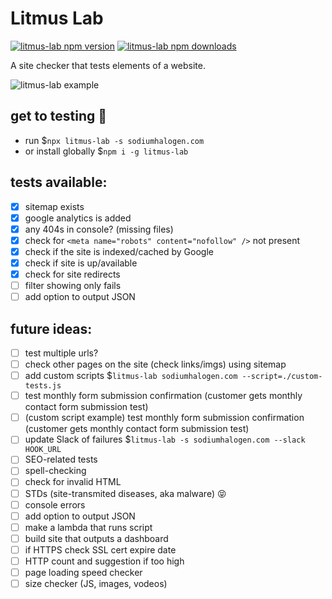 # Litmus Lab

[![litmus-lab npm version](https://img.shields.io/npm/v/litmus-lab.svg)](https://npmjs.org/package/litmus-lab)
[![litmus-lab npm downloads](https://img.shields.io/npm/dt/litmus-lab.svg)](https://npmjs.org/package/litmus-lab)

A site checker that tests elements of a website.

![litmus-lab example](https://sh-drop.s3.us-east-1.amazonaws.com/cs/litmus-lab-example-1.png)

## get to testing 🚀

- run \$`npx litmus-lab -s sodiumhalogen.com`
- or install globally \$`npm i -g litmus-lab`

## tests available:

- [x] sitemap exists
- [x] google analytics is added
- [x] any 404s in console? (missing files)
- [x] check for `<meta name="robots" content="nofollow" />` not present
- [x] check if the site is indexed/cached by Google
- [x] check if site is up/available
- [x] check for site redirects
- [ ] filter showing only fails
- [ ] add option to output JSON

## future ideas:

- [ ] test multiple urls?
- [ ] check other pages on the site (check links/imgs) using sitemap
- [ ] add custom scripts \$`litmus-lab sodiumhalogen.com --script=./custom-tests.js`
- [ ] test monthly form submission confirmation (customer gets monthly contact form submission test)
- [ ] (custom script example) test monthly form submission confirmation (customer gets monthly contact form submission test)
- [ ] update Slack of failures \$`litmus-lab -s sodiumhalogen.com --slack HOOK_URL`
- [ ] SEO-related tests
- [ ] spell-checking
- [ ] check for invalid HTML
- [ ] STDs (site-transmited diseases, aka malware) 😝
- [ ] console errors
- [ ] add option to output JSON
- [ ] make a lambda that runs script
- [ ] build site that outputs a dashboard
- [ ] if HTTPS check SSL cert expire date
- [ ] HTTP count and suggestion if too high
- [ ] page loading speed checker
- [ ] size checker (JS, images, vodeos)
